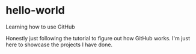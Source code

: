 # hello-world
Learning how to use GitHub

Honestly just following the tutorial to figure out how GitHub works.
I'm just here to showcase the projects I have done.
